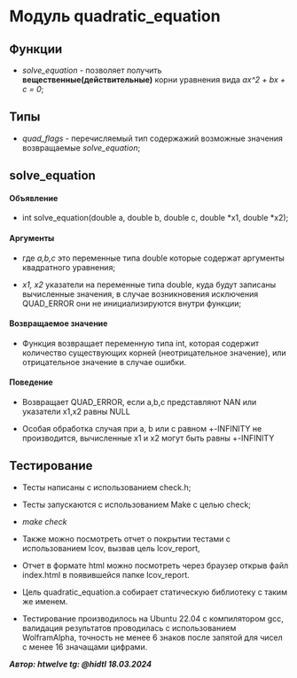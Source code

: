 # Модуль quadratic_equation

## Функции

- *solve_equation* - позволяет получить **вещественные(действительные)** корни уравнения вида *ax^2 + bx + c = 0*;

## Типы

- *quad_flags* - перечисляемый тип содержажий возможные значения возвращаемые *solve_equation*;

## solve_equation

#### Объявление

- int solve_equation(double a, double b, double c, double *x1, double *x2);

#### Аргументы

- где *a,b,c* это переменные типа double которые содержат аргументы квадратного уравнения;

- *x1, x2* указатели на переменные типа double, куда будут записаны вычисленные значения, в случае возникновения исключения QUAD_ERROR они не инициализируются внутри функции;

#### Возвращаемое значение

- Функция возвращает переменную типа int, которая содержит количество существующих корней (неотрицательное значение), или отрицательное значение в случае ошибки.

#### Поведение

- Возвращает QUAD_ERROR, если a,b,c представляют NAN или указатели x1,x2 равны NULL

- Особая обработка случая при a, b или c равном +-INFINITY не производится, вычисленные x1 и x2 могут быть равны +-INFINITY

## Тестирование

- Тесты написаны с использованием check.h;

- Тесты запускаются с использованием Make с целью check;

- *make check*

- Также можно посмотреть отчет о покрытии тестами с использованием lcov, вызвав цель lcov_report,

- Отчет в формате html можно посмотреть через браузер открыв файл index.html в появившейся папке lcov_report.

- Цель quadratic_equation.a собирает статическую библиотеку с таким же именем.

- Тестирование производилось на Ubuntu 22.04 c компилятором gcc, валидация результатов проводилась с использованием WolframAlpha, точность не менее 6 знаков после запятой для чисел с менее 16 значащами цифрами.

***Автор: htwelve tg: @hidtl 18.03.2024***
